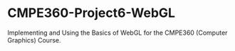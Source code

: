 # CMPE360-Project6-WebGL
Implementing and Using the Basics of WebGL for the CMPE360 (Computer Graphics) Course.
